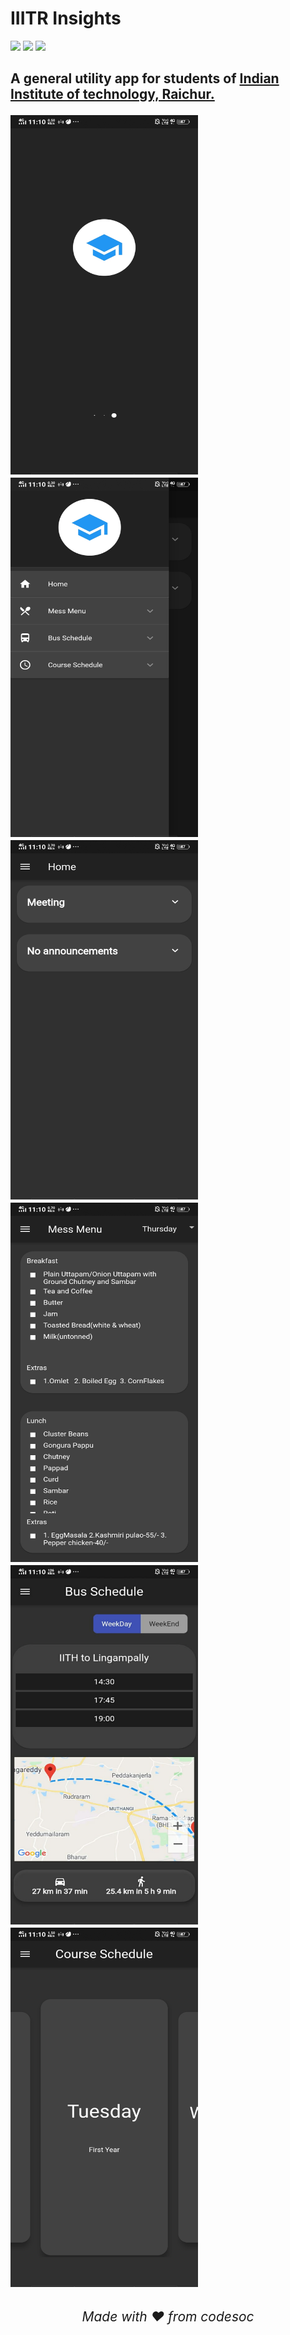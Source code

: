 <h1>IIITR Insights</h1>
<p>
<img src="https://img.shields.io/badge/UI/UX-flutter-blue">
<img src="https://img.shields.io/badge/Backend-firebase-orange">
<img src="https://img.shields.io/badge/Language-dart-green">
</p>
<h2>A general utility app for students of <a href="https://iiitr.ac.in/">Indian Institute of technology, Raichur.</a>
<p>
<img src="screenshots/WhatsApp%20Image%202020-07-09%20at%2011.11.57%20PM%20(6).jpeg" width=300 height=575>
<img src="screenshots/WhatsApp%20Image%202020-07-09%20at%2011.11.57%20PM%20(4).jpeg" width=300 height=575>
<img src="screenshots/WhatsApp%20Image%202020-07-09%20at%2011.11.57%20PM%20(5).jpeg" width=300 height=575>
<img src="screenshots/WhatsApp Image 2020-07-09 at 11.11.57 PM (3).jpeg" width=300 height=575>
<img src="screenshots/WhatsApp%20Image%202020-07-09%20at%2011.11.57%20PM%20(2).jpeg" width=300 height=575>
<img src="screenshots/WhatsApp%20Image%202020-07-09%20at%2011.11.57%20PM.jpeg" width=300 height=575>
</p>
<center><h6 align="center">Made with ❤️ from codesoc</h6></center>
